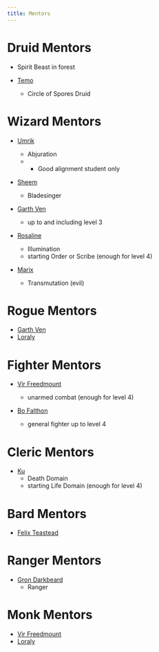 ```yaml
---
title: Mentors
---
```


# Druid Mentors

- Spirit Beast in forest

- [Temo](../characters/temo.md)
  - Circle of Spores Druid

# Wizard Mentors

- [Umrik](../characters/umrik.md)
  - Abjuration
  - * Good alignment student only
  
- [Sheem](../characters/sheem.md)
  - Bladesinger
  
- [Garth Ven](../characters/garth-ven.md)
  - up to and including level 3

- [Rosaline](../characters/rosaline-cotswad.md)
  - Illumination
  - starting Order or Scribe (enough for level 4)
  
- [Marix](../characters/marix-june.md)
  - Transmutation (evil)
  
# Rogue Mentors

- [Garth Ven](../characters/garth-ven.md)
- [Loraly](../characters/loraly.md)

# Fighter Mentors

- [Vir Freedmount](../characters/vir-freedmount.md)
  - unarmed combat (enough for level 4)

- [Bo Falthon](../characters/bo-falthon.md)
  - general fighter up to level 4

# Cleric Mentors

- [Ku](../characters/ku.md)
  - Death Domain
  - starting Life Domain (enough for level 4)

# Bard Mentors

- [Felix Teastead](../characters/felix-teastead.md)

# Ranger Mentors

- [Gron Darkbeard](../characters/gron-darkbeard.md)
  - Ranger
  
# Monk Mentors

- [Vir Freedmount](../characters/vir-freedmount.md)
- [Loraly](../characters/loraly.md)

<!--  LocalWords:  Rosaline Marix Vir Freedmount Bo Falthon Ku
 -->
<!--  LocalWords:  Darkbeard
 -->
